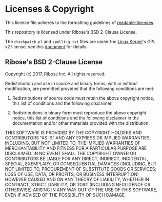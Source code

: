 Licenses & Copyright
====================

This license file adheres to the formatting guidelines of
[readable-licenses](https://github.com/nevir/readable-licenses).

This repository is licensed under Ribose's BSD 2-Clause License.

The `checkpatch.pl` and `spelling.txt` files are under the
[Linux Kernel](www.kernel.org)'s GPL v2 license, see
this [document](https://git.kernel.org/pub/scm/linux/kernel/git/torvalds/linux.git/plain/COPYING)
for details.


Ribose's BSD 2-Clause License
-----------------------------

Copyright (c) 2017, [Ribose Inc](https://www.ribose.com).
All rights reserved.

Redistribution and use in source and binary forms, with or without modification,
are permitted provided that the following conditions are met:

1.  Redistributions of source code must retain the above copyright notice,
    this list of conditions and the following disclaimer.

2.  Redistributions in binary form must reproduce the above copyright notice,
    this list of conditions and the following disclaimer in the documentation
    and/or other materials provided with the distribution.

THIS SOFTWARE IS PROVIDED BY THE COPYRIGHT HOLDERS AND CONTRIBUTORS "AS IS" AND
ANY EXPRESS OR IMPLIED WARRANTIES, INCLUDING, BUT NOT LIMITED TO, THE IMPLIED
WARRANTIES OF MERCHANTABILITY AND FITNESS FOR A PARTICULAR PURPOSE ARE
DISCLAIMED. IN NO EVENT SHALL THE COPYRIGHT OWNER OR CONTRIBUTORS BE LIABLE
FOR ANY DIRECT, INDIRECT, INCIDENTAL, SPECIAL, EXEMPLARY, OR CONSEQUENTIAL
DAMAGES (INCLUDING, BUT NOT LIMITED TO, PROCUREMENT OF SUBSTITUTE GOODS OR
SERVICES; LOSS OF USE, DATA, OR PROFITS; OR BUSINESS INTERRUPTION) HOWEVER
CAUSED AND ON ANY THEORY OF LIABILITY, WHETHER IN CONTRACT, STRICT LIABILITY,
OR TORT (INCLUDING NEGLIGENCE OR OTHERWISE) ARISING IN ANY WAY OUT OF THE USE OF
THIS SOFTWARE, EVEN IF ADVISED OF THE POSSIBILITY OF SUCH DAMAGE.
